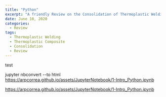 ```yaml
---
title: "Python"
excerpt: "A friendly Review on the Consolidation of Thermoplastic Welding process is presented in this link"
date: June 10, 2020
categories:
  - Review
tags:
  - Thermoplastic Welding
  - Thermoplastic Composite 
  - Consolidation
  - Review
---
```





test

jupyter nbconvert --to html https://arpcorrea.github.io/assets/JupyterNotebook/1-Intro_Python.ipynb


https://arpcorrea.github.io/assets/JupyterNotebook/1-Intro_Python.ipynb

